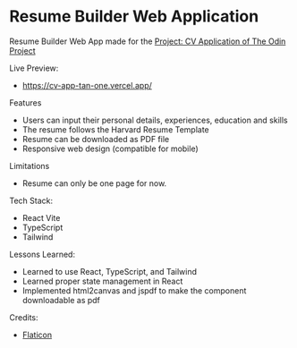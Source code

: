 # Resume Builder Web Application

Resume Builder Web App made for the [Project: CV Application of The Odin Project](https://www.theodinproject.com/lessons/node-path-react-new-cv-application)

Live Preview:

- https://cv-app-tan-one.vercel.app/

Features

- Users can input their personal details, experiences, education and skills
- The resume follows the Harvard Resume Template
- Resume can be downloaded as PDF file
- Responsive web design (compatible for mobile)

Limitations

- Resume can only be one page for now.

Tech Stack:

- React Vite
- TypeScript
- Tailwind

Lessons Learned:

- Learned to use React, TypeScript, and Tailwind
- Learned proper state management in React
- Implemented html2canvas and jspdf to make the component downloadable as pdf

Credits:

- [Flaticon](https://www.flaticon.com/)
